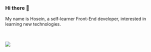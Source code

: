 ### Hi there 👋

My name is Hosein, a self-learner Front-End developer, interested in learning new technologies. 



<br />
<br />
<a href="https://github.com/hoseinABH98">
   <img align="center" src="https://github-readme-stats.vercel.app/api/top-langs/?username=hoseinABH98&theme=midnight-purple" />
</a>



